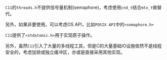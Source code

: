 `C11`的`threads.h`不提供信号量机制(semaphore)，考虑使用`cnd_t`结合`mtx_t`做替代。

另外，如果非要使用，可以考虑OS API，比如`POSIX API`中的`<semaphore.h>`

`C11`提供了`<stdatomic.h>`用于实现原子操作。

另外，虽然`C11`引入了大量的多线程工具，但是C的大量基础IO设施依然不是线程安全的，考虑加锁或独立缓冲区，亦或是直接采用其他实现。